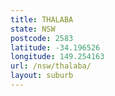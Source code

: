 ```yaml
---
title: THALABA
state: NSW
postcode: 2583
latitude: -34.196526
longitude: 149.254163
url: /nsw/thalaba/
layout: suburb
---
```

